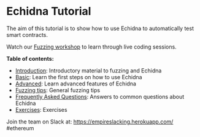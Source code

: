 # Echidna Tutorial

The aim of this tutorial is to show how to use Echidna to automatically test smart contracts. 

Watch our [Fuzzing workshop](https://www.youtube.com/watch?v=QofNQxW_K08&list=PLciHOL_J7Iwqdja9UH4ZzE8dP1IxtsBXI) to learn through live coding sessions.

**Table of contents:**

- [Introduction](./introduction/README.md): Introductory material to fuzzing and Echidna
- [Basic](./basic/README.md): Learn the first steps on how to use Echidna
- [Advanced](./advanced/README.md): Learn advanced features of Echidna
- [Fuzzing tips](./fuzzing_tips.md): General fuzzing tips
- [Frequently Asked Questions](./frequently_asked_questions.md): Answers to common questions about Echidna
- [Exercises](./exercises/README.md): Exercises 

Join the team on Slack at: https://empireslacking.herokuapp.com/ #ethereum

